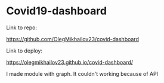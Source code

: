 # Covid19-dashboard

Link to repo:

https://github.com/OlegMikhailov23/covid-dashboard

Link to deploy:

https://olegmikhailov23.github.io/covid-dashboard/


I made module with graph. It couldn't working because of API
